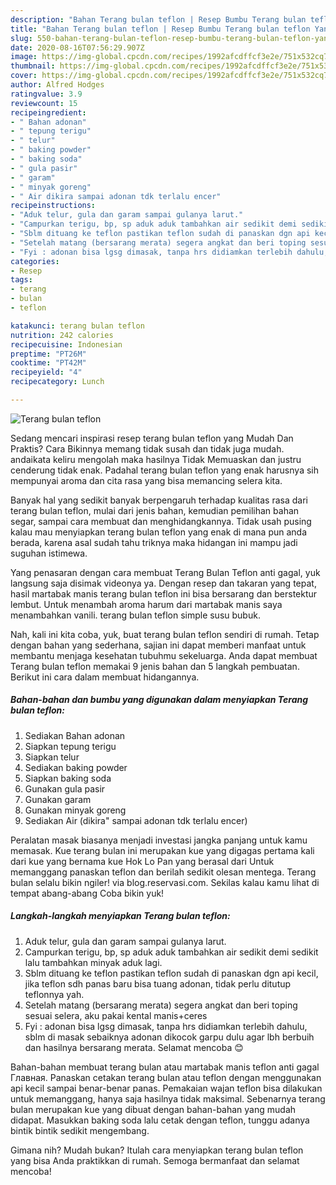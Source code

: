 ```yaml
---
description: "Bahan Terang bulan teflon | Resep Bumbu Terang bulan teflon Yang Sedap"
title: "Bahan Terang bulan teflon | Resep Bumbu Terang bulan teflon Yang Sedap"
slug: 550-bahan-terang-bulan-teflon-resep-bumbu-terang-bulan-teflon-yang-sedap
date: 2020-08-16T07:56:29.907Z
image: https://img-global.cpcdn.com/recipes/1992afcdffcf3e2e/751x532cq70/terang-bulan-teflon-foto-resep-utama.jpg
thumbnail: https://img-global.cpcdn.com/recipes/1992afcdffcf3e2e/751x532cq70/terang-bulan-teflon-foto-resep-utama.jpg
cover: https://img-global.cpcdn.com/recipes/1992afcdffcf3e2e/751x532cq70/terang-bulan-teflon-foto-resep-utama.jpg
author: Alfred Hodges
ratingvalue: 3.9
reviewcount: 15
recipeingredient:
- " Bahan adonan"
- " tepung terigu"
- " telur"
- " baking powder"
- " baking soda"
- " gula pasir"
- " garam"
- " minyak goreng"
- " Air dikira sampai adonan tdk terlalu encer"
recipeinstructions:
- "Aduk telur, gula dan garam sampai gulanya larut."
- "Campurkan terigu, bp, sp aduk aduk tambahkan air sedikit demi sedikit lalu tambahkan minyak aduk lagi."
- "Sblm dituang ke teflon pastikan teflon sudah di panaskan dgn api kecil, jika teflon sdh panas baru bisa tuang adonan, tidak perlu ditutup teflonnya yah."
- "Setelah matang (bersarang merata) segera angkat dan beri toping sesuai selera, aku pakai kental manis+ceres"
- "Fyi : adonan bisa lgsg dimasak, tanpa hrs didiamkan terlebih dahulu, sblm di masak sebaiknya adonan dikocok garpu dulu agar lbh berbuih dan hasilnya bersarang merata. Selamat mencoba 😊"
categories:
- Resep
tags:
- terang
- bulan
- teflon

katakunci: terang bulan teflon 
nutrition: 242 calories
recipecuisine: Indonesian
preptime: "PT26M"
cooktime: "PT42M"
recipeyield: "4"
recipecategory: Lunch

---
```



![Terang bulan teflon](https://img-global.cpcdn.com/recipes/1992afcdffcf3e2e/751x532cq70/terang-bulan-teflon-foto-resep-utama.jpg)

Sedang mencari inspirasi resep terang bulan teflon yang Mudah Dan Praktis? Cara Bikinnya memang tidak susah dan tidak juga mudah. andaikata keliru mengolah maka hasilnya Tidak Memuaskan dan justru cenderung tidak enak. Padahal terang bulan teflon yang enak harusnya sih mempunyai aroma dan cita rasa yang bisa memancing selera kita.

Banyak hal yang sedikit banyak berpengaruh terhadap kualitas rasa dari terang bulan teflon, mulai dari jenis bahan, kemudian pemilihan bahan segar, sampai cara membuat dan menghidangkannya. Tidak usah pusing kalau mau menyiapkan terang bulan teflon yang enak di mana pun anda berada, karena asal sudah tahu triknya maka hidangan ini mampu jadi suguhan istimewa.

Yang penasaran dengan cara membuat Terang Bulan Teflon anti gagal, yuk langsung saja disimak videonya ya. Dengan resep dan takaran yang tepat, hasil martabak manis terang bulan teflon ini bisa bersarang dan berstektur lembut. Untuk menambah aroma harum dari martabak manis saya menambahkan vanili. terang bulan teflon simple susu bubuk.


Nah, kali ini kita coba, yuk, buat terang bulan teflon sendiri di rumah. Tetap dengan bahan yang sederhana, sajian ini dapat memberi manfaat untuk membantu menjaga kesehatan tubuhmu sekeluarga. Anda dapat membuat Terang bulan teflon memakai 9 jenis bahan dan 5 langkah pembuatan. Berikut ini cara dalam membuat hidangannya.

<!--inarticleads1-->

##### Bahan-bahan dan bumbu yang digunakan dalam menyiapkan Terang bulan teflon:

1. Sediakan  Bahan adonan
1. Siapkan  tepung terigu
1. Siapkan  telur
1. Sediakan  baking powder
1. Siapkan  baking soda
1. Gunakan  gula pasir
1. Gunakan  garam
1. Gunakan  minyak goreng
1. Sediakan  Air (dikira&#34; sampai adonan tdk terlalu encer)


Peralatan masak biasanya menjadi investasi jangka panjang untuk kamu memasak. Kue terang bulan ini merupakan kue yang digagas pertama kali dari kue yang bernama kue Hok Lo Pan yang berasal dari Untuk memanggang panaskan teflon dan berilah sedikit olesan mentega. Terang bulan selalu bikin ngiler! via blog.reservasi.com. Sekilas kalau kamu lihat di tempat abang-abang Coba bikin yuk! 

<!--inarticleads2-->

##### Langkah-langkah menyiapkan Terang bulan teflon:

1. Aduk telur, gula dan garam sampai gulanya larut.
1. Campurkan terigu, bp, sp aduk aduk tambahkan air sedikit demi sedikit lalu tambahkan minyak aduk lagi.
1. Sblm dituang ke teflon pastikan teflon sudah di panaskan dgn api kecil, jika teflon sdh panas baru bisa tuang adonan, tidak perlu ditutup teflonnya yah.
1. Setelah matang (bersarang merata) segera angkat dan beri toping sesuai selera, aku pakai kental manis+ceres
1. Fyi : adonan bisa lgsg dimasak, tanpa hrs didiamkan terlebih dahulu, sblm di masak sebaiknya adonan dikocok garpu dulu agar lbh berbuih dan hasilnya bersarang merata. Selamat mencoba 😊


Bahan-bahan membuat terang bulan atau martabak manis teflon anti gagal  Главная. Panaskan cetakan terang bulan atau teflon dengan menggunakan api kecil sampai benar-benar panas. Pemakaian wajan teflon bisa dilakukan untuk memanggang, hanya saja hasilnya tidak maksimal. Sebenarnya terang bulan merupakan kue yang dibuat dengan bahan-bahan yang mudah didapat. Masukkan baking soda lalu cetak dengan teflon, tunggu adanya bintik bintik sedikit mengembang. 

Gimana nih? Mudah bukan? Itulah cara menyiapkan terang bulan teflon yang bisa Anda praktikkan di rumah. Semoga bermanfaat dan selamat mencoba!
